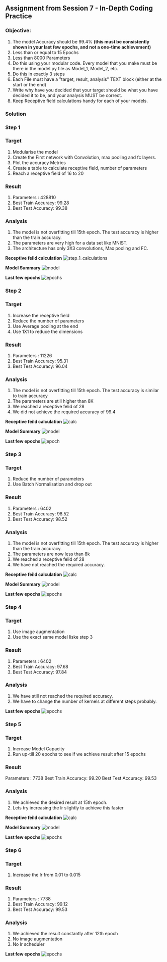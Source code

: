 ## Assignment from Session 7 - In-Depth Coding Practice

### Objective: 
1.  The model Accuracy should be 99.4%  **(this must be consistently shown in your last few epochs, and not a one-time achievement)**
2. Less than or equal to 15 Epochs
3. Less than 8000 Parameters
4. Do this using your modular code. Every model that you make must be there in the model.py file as Model_1, Model_2, etc.
5.  Do this in exactly 3 steps
6.  Each File must have a "target, result, analysis" TEXT block (either at the start or the end)
7.  Write why have you decided that your target should be what you have decided it to be, and your analysis MUST be correct.
8. Keep Receptive field calculations handy for each of your models.

### Solution
### Step 1
### Target
1. Modularise the model
2. Create the First network with Convolution, max pooling and fc layers.
3. Plot the accuracy Metrics 
4. Create a table to calculate receptive field, number of parameters
6. Reach a receptive field of 16 to 20

### Result
1. Parameters : 428810
2. Best Train Accuracy: 99.28
3. Best Test Accuracy: 99.38

### Analysis
1. The model is not overfitting till 15th epoch. The test accuracy is higher than the train accuracy.
2. The parameters are very high for a data set like MNIST.
3. The architecture has only 3X3 convolutions, Max pooling and FC.

**Receptive feild calculation**
![step_1_calculations](https://github.com/prarthananbhat/ERA/blob/master/Session_7/misc/step_1/step_1_calculations.png)

**Model Summary**
![model](https://github.com/prarthananbhat/ERA/blob/master/Session_7/misc/step_1/step_1_model.png)

**Last few epochs**
![epochs](https://github.com/prarthananbhat/ERA/blob/master/Session_7/misc/step_1/step_1_epochs.png)

### Step 2
### Target
1. Increase the receptive field
2. Reduce the number of parameters
3. Use Average pooling at the end
4. Use 1X1 to reduce the dimensions


### Result
1. Parameters : 11226
2. Best Train Accuracy: 95.31
3. Best Test Accuracy: 96.04

### Analysis
1. The model is not overfitting till 15th epoch. The test accuracy is similar to train accuracy
2. The parameters are still higher than 8K
3. We reached a receptive felid of 28
4. We did not achieve the required accuracy of 99.4

**Receptive feild calculation**
![calc](https://github.com/prarthananbhat/ERA/blob/master/Session_7/misc/step_2/step_2_calculations.png)

**Model Summary**
![model](https://github.com/prarthananbhat/ERA/blob/master/Session_7/misc/step_2/step_2_model.png)

**Last few epochs**
![epoch](https://github.com/prarthananbhat/ERA/blob/master/Session_7/misc/step_2/step_2_epochs.png)


### Step 3
### Target
1. Reduce the number of parameters
2. Use Batch Normalisation and drop out

### Result
1. Parameters : 6402
2. Best Train Accuracy: 98.52
3. Best Test Accuracy: 98.52

### Analysis
1. The model is not overfitting till 15th epoch. The test accuracy is higher than the train accuracy.
2. The parameters are now less than 8k
3. We reached a receptive felid of 28
4. We have not reached the required accuracy.

**Receptive feild calculation**
![calc](https://github.com/prarthananbhat/ERA/blob/master/Session_7/misc/step_3/step_3_calculations.png)

**Model Summary**
![model](https://github.com/prarthananbhat/ERA/blob/master/Session_7/misc/step_3/step_3_model.png)

**Last few epochs**
![epochs](https://github.com/prarthananbhat/ERA/blob/master/Session_7/misc/step_3/step_3_epochs.png)


### Step 4
### Target
1. Use image augmentation
2. Use the exact same model liske step 3

### Result
1. Parameters : 6402
2. Best Train Accuracy: 97.68
3. Best Test Accuracy: 97.84

### Analysis
1. We have still not reached the required accuracy.
2. We have to change the number of kernels at different steps probably.

**Last few epochs**
![epochs](https://github.com/prarthananbhat/ERA/blob/master/Session_7/misc/step%204/step_4_epochs.png)


### Step 5
### Target
1. Increase Model Capacity
2. Run up-till 20 epochs to see if we achieve result after 15 epochs

### Result
Parameters : 7738
Best Train Accuracy: 99.20
Best Test Accuracy: 99.53

### Analysis
1. We achieved the desired result at 15th epoch.
2. Lets try increasing the lr slightly to achieve this faster

**Receptive feild calculation**
![calc](https://github.com/prarthananbhat/ERA/blob/master/Session_7/misc/step_5/step_5_calculations.png)

**Model Summary**
![model](https://github.com/prarthananbhat/ERA/blob/master/Session_7/misc/step_5/step_5_model.png)

**Last few epochs**
![epochs](https://github.com/prarthananbhat/ERA/blob/master/Session_7/misc/step_5/step_5_epochs.png)

### Step 6
### Target
1. Increase the lr from 0.01 to 0.015

### Result
1. Parameters : 7738
2. Best Train Accuracy: 99.12
3. Best Test Accuracy: 99.53
   
### Analysis
1. We achieved the result constantly after 12th epoch
2. No image augmentation
3. No lr scheduler

**Last few epochs**
![epochs](https://github.com/prarthananbhat/ERA/blob/master/Session_7/misc/Screenshot%202023-06-15%20at%2011.37.22%20PM.png)

